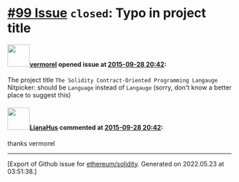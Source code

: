 # [\#99 Issue](https://github.com/ethereum/solidity/issues/99) `closed`: Typo in project title

#### <img src="https://avatars.githubusercontent.com/u/932309?v=4" width="50">[vermorel](https://github.com/vermorel) opened issue at [2015-09-28 20:42](https://github.com/ethereum/solidity/issues/99):

The project title `The Solidity Contract-Oriented Programming Langauge`
Nitpicker: should be `Language` instead of `Langauge` 
(sorry, don't know a better place to suggest this)


#### <img src="https://avatars.githubusercontent.com/u/9685356?u=7b16da115638a6b4dea66b3ea41a69106eaae630&v=4" width="50">[LianaHus](https://github.com/LianaHus) commented at [2015-09-28 20:42](https://github.com/ethereum/solidity/issues/99#issuecomment-143977522):

thanks vermorel


-------------------------------------------------------------------------------



[Export of Github issue for [ethereum/solidity](https://github.com/ethereum/solidity). Generated on 2022.05.23 at 03:51:38.]
